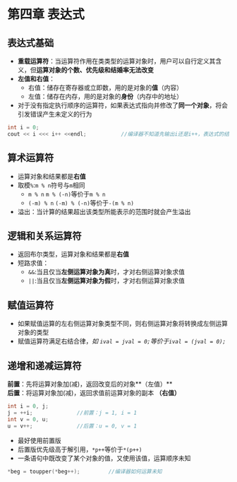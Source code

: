 # 第四章 表达式

## 表达式基础

- **重载运算符**：当运算符作用在类类型的运算对象时，用户可以自行定义其含义，但**运算对象的个数、优先级和结婚率无法改变**
- **左值和右值**：
    - 右值：储存在寄存器或立即数，用的是对象的**值**（内容）
    - 左值：储存在内存，用的是对象的**身份**（内存中的地址）
- 对于没有指定执行顺序的运算符，如果表达式指向并修改了**同一个对象**，将会引发错误产生未定义的行为  
```cpp
int i = 0;
cout << i <<< i++ <<endl;           //编译器不知道先输出i还是i++，表达式的结果是未知的
```

## 算术运算符

- 运算对象和结果都是**右值**  
- 取模`%`:`m % n`符号与`m`相同
  - `m % n` `m % (-n)`等价于`m % n`
  - `(-m) % n` `(-m) % (-n)`等价于`-(m % n)`  
- 溢出：当计算的结果超出该类型所能表示的范围时就会产生溢出
  
 ## 逻辑和关系运算符
 
 - 返回布尔类型，运算对象和结果都是**右值**    
 - 短路求值：  
   - `&&`:当且仅当**左侧运算对象为真**时，才对右侧运算对象求值  
   - `||`:当且仅当**左侧运算对象为假**时，才对右侧运算对象求值
  
## 赋值运算符

- 如果赋值运算的左右侧运算对象类型不同，则右侧运算对象将转换成左侧运算对象的类型
- 赋值运算符满足右结合律，*如 `ival = jval = 0;`等价于`ival = (jval = 0);`*   

## 递增和递减运算符  
**前置**：先将运算对象加(减)，返回改变后的对象**（左值）**  
**后置**：将运算对象加(减)，返回求值前运算对象的副本  **（右值）**
```cpp
int i = 0, j;
j = ++i;              //前置：j = 1, i = 1            
int v = 0, u;
u = v++;              //后置：u = 0, v = 1
```
- 最好使用前置版
- 后置版优先级高于解引用，`*p++`等价于`*(p++)`  
- 一条语句中既改变了某个对象的值，又使用该值，运算顺序未知
```cpp
*beg = toupper(*beg++);         //编译器如何运算未知
```
